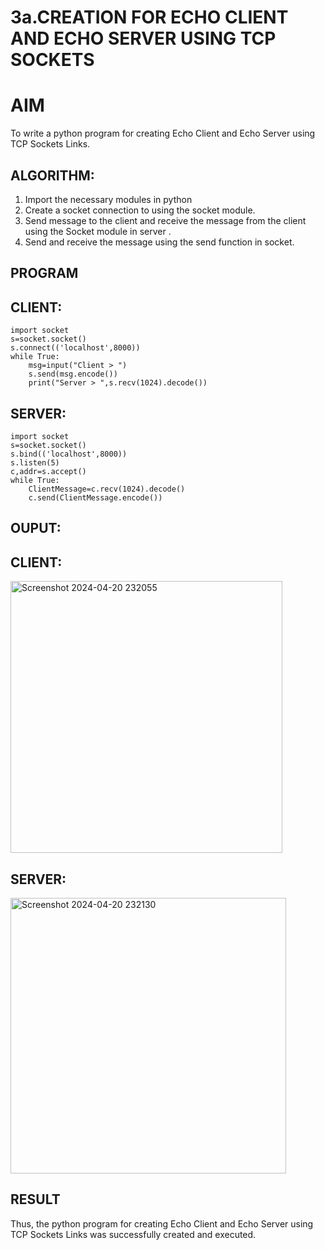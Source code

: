 # 3a.CREATION FOR ECHO CLIENT AND ECHO SERVER USING TCP SOCKETS
# AIM
To write a python program for creating Echo Client and Echo Server using TCP
Sockets Links.
## ALGORITHM:
1. Import the necessary modules in python
2. Create a socket connection to using the socket module.
3. Send message to the client and receive the message from the client using the Socket module in
 server .
4. Send and receive the message using the send function in socket.
## PROGRAM
## CLIENT:
```
import socket 
s=socket.socket() 
s.connect(('localhost',8000)) 
while True: 
    msg=input("Client > ") 
    s.send(msg.encode()) 
    print("Server > ",s.recv(1024).decode())
```
## SERVER:
```
import socket 
s=socket.socket() 
s.bind(('localhost',8000)) 
s.listen(5) 
c,addr=s.accept() 
while True: 
    ClientMessage=c.recv(1024).decode() 
    c.send(ClientMessage.encode())
```

## OUPUT:
## CLIENT:
<img width="435" alt="Screenshot 2024-04-20 232055" src="https://github.com/Keerthana-VJ/3a.Sockets_Creation_for_Echo_Client_and_Echo_Server/assets/149347704/fe0131a2-c687-4026-82c2-a1d8da490e28">

## SERVER:
<img width="441" alt="Screenshot 2024-04-20 232130" src="https://github.com/Keerthana-VJ/3a.Sockets_Creation_for_Echo_Client_and_Echo_Server/assets/149347704/eac87b5f-df02-4ca9-939c-780462f52fba">

## RESULT
Thus, the python program for creating Echo Client and Echo Server using TCP Sockets Links 
was successfully created and executed.

